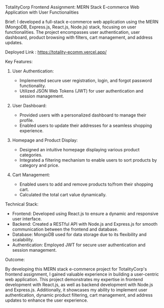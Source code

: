 TotalityCorp Frontend Assignment: MERN Stack E-commerce Web Application with User Functionalities

Brief: I developed a full-stack e-commerce web application using the MERN (MongoDB, Express.js, React.js, Node.js) stack, focusing on user functionalities. The project encompasses user authentication, user dashboard, product browsing with filters, cart management, and address updates.

Deployed Link : https://totality-ecomm.vercel.app/

Key Features:

1. User Authentication:
   - Implemented secure user registration, login, and forgot password functionality.
   - Utilized JSON Web Tokens (JWT) for user authentication and session management.

2. User Dashboard:
   - Provided users with a personalized dashboard to manage their profile.
   - Enabled users to update their addresses for a seamless shopping experience.

3. Homepage and Product Display:
   - Designed an intuitive homepage displaying various product categories.
   - Integrated a filtering mechanism to enable users to sort products by category and price.

4. Cart Management:
   - Enabled users to add and remove products to/from their shopping cart.
   - Calculated the total cart value dynamically.

Technical Stack:

- Frontend: Developed using React.js to ensure a dynamic and responsive user interface.
- Backend: Created a RESTful API with Node.js and Express.js for smooth communication between the frontend and database.
- Database: MongoDB used for data storage due to its flexibility and scalability.
- Authentication: Employed JWT for secure user authentication and session management.

Outcome:

By developing this MERN stack e-commerce project for TotalityCorp's frontend assignment, I gained valuable experience in building a user-centric web application. This project demonstrates my expertise in frontend development with React.js, as well as backend development with Node.js and Express.js. Additionally, it showcases my ability to implement user authentication, dynamic product filtering, cart management, and address updates to enhance the user experience.
